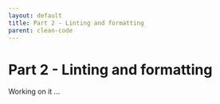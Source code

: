 ```yaml
---
layout: default
title: Part 2 - Linting and formatting
parent: clean-code
---
```


# Part 2 - Linting and formatting

Working on it ...
